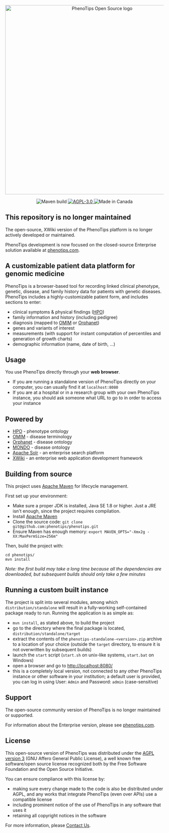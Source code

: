 <p align="center">
  <img src="https://repository-images.githubusercontent.com/2685841/e3982780-032e-11ea-8d50-149013256d78" width="600px" alt="PhenoTips Open Source logo"/>
</p>

<p align="center">
  <img src="https://github.com/phenotips/phenotips/workflows/Maven%20build/badge.svg" alt="Maven build">
  <a href="https://opensource.org/licenses/AGPL-3.0" target="_blank">
    <img src="https://img.shields.io/badge/license-AGPL--3.0-blue.svg" alt="AGPL-3.0">
  </a>
  <img src="https://img.shields.io/badge/made%20in-Canada-red.svg" alt="Made in Canada">
</p>


## This repository is no longer maintained

The open-source, XWiki version of the PhenoTips platform is no longer actively developed or maintained.

PhenoTips development is now focused on the closed-source Enterprise solution available at [phenotips.com](https://phenotips.com/).

## A customizable patient data platform for genomic medicine

PhenoTips is a browser-based tool for recording linked clinical phenotype, genetic, disease, and family history data for patients with genetic diseases. PhenoTips includes a highly-customizable patient form, and includes sections to enter:
* clinical symptoms & physical findings ([HPO](http://www.human-phenotype-ontology.org/))
* family information and history (including pedigree)
* diagnosis (mapped to [OMIM](http://omim.org/) or [Orphanet](http://www.orphadata.org/))
* genes and variants of interest
* measurements (with support for instant computation of percentiles and generation of growth charts)
* demographic information (name, date of birth, ...)

## Usage

You use PhenoTips directly through your **web browser**.

* If you are running a standalone version of PhenoTips directly on your computer, you can usually find it at `localhost:8080`
* If you are at a hospital or in a research group with your own PhenoTips instance, you should ask someone what URL to go to in order to access your instance

## Powered by
* [HPO](http://www.human-phenotype-ontology.org/) - phenotype ontology
* [OMIM](http://omim.org/) - disease terminology
* [Orphanet](http://www.orphadata.org/) - disease ontology
* [MONDO](http://obofoundry.org/ontology/mondo.html) - disease ontology
* [Apache Solr](http://lucene.apache.org/solr/) - an enterprise search platform
* [XWiki](http://xwiki.org) - an enterprise web application development framework

## Building from source

This project uses [Apache Maven](http://maven.apache.org/) for lifecycle management.

First set up your environment:

* Make sure a proper JDK is installed, Java SE 1.8 or higher. Just a JRE isn't enough, since the project requires compilation.
* Install [Apache Maven](http://maven.apache.org/)
* Clone the source code: `git clone git@github.com:phenotips/phenotips.git`
* Ensure Maven has enough memory: `export MAVEN_OPTS="-Xmx2g -XX:MaxPermSize=256m"`

Then, build the project with:
```
cd phenotips/
mvn install
```
*Note: the first build may take a long time because all the dependencies are downloaded, but subsequent builds should only take a few minutes*

## Running a custom built instance

The project is split into several modules, among which `distribution/standalone` will result in a fully-working self-contained package ready to run. Running the application is as simple as:

* `mvn install`, as stated above, to build the project
* go to the directory where the final package is located, `distribution/standalone/target`
* extract the contents of the `phenotips-standalone-<version>.zip` archive to a location of your choice (outside the `target` directory, to ensure it is not overwritten by subsequent builds)
* launch the `start` script (`start.sh` on unix-like systems, `start.bat` on Windows)
* open a browser and go to [http://localhost:8080/](http://localhost:8080/)
* this is a completely local version, not connected to any other PhenoTips instance or other software in your institution; a default user is provided, you can log in using User: `Admin` and Password: `admin` (case-sensitive)

## Support

The open-source community version of PhenoTips is no longer maintained or supported.

For information about the Enterprise version, please see [phenotips.com](https://phenotips.com/).

## License

This open-source version of PhenoTips was distributed under the [AGPL version 3](http://www.gnu.org/licenses/agpl-3.0.html) (GNU Affero General Public License), a well known free software/open source license recognized both by the Free Software Foundation and the Open Source Initiative.

You can ensure compliance with this license by:
* making sure every change made to the code is also be distributed under AGPL, and any works that integrate PhenoTips (even over APIs) use a compatible license
* including prominent notice of the use of PhenoTips in any software that uses it
* retaining all copyright notices in the software

For more information, please [Contact Us](https://phenotips.com/contact.html).

